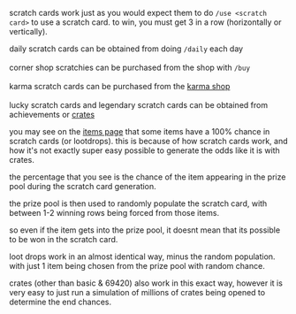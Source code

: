 <script>
  import DocsTemplate from "$lib/components/docs/DocsTemplate.svelte"
  import ItemModal from "$lib/components/docs/ItemModal.svelte"
  import DocsHeader from '$lib/components/docs/DocsHeader.svelte';
</script>

<DocsTemplate title='scratch cards' />

<DocsHeader header='h2' text="how do they work?" />

scratch cards work just as you would expect them to do `/use <scratch card>` to use a scratch card. to win, you must get 3 in a row (horizontally or vertically).

<DocsHeader header='h2' text="how do i get them?" />

<ItemModal item="daily_scratch_card">daily scratch cards</ItemModal> can be obtained from doing `/daily` each day
<br><br>
<ItemModal item="corner_shop_scratchie">corner shop scratchies</ItemModal> can be purchased from the shop with `/buy`
<br><br>
<ItemModal item="karma_scratch_card">karma scratch cards</ItemModal> can be purchased from the [karma shop](/docs/economy/karma)
<br><br>
<ItemModal item="lucky_scratch_card">lucky scratch cards</ItemModal> and <ItemModal item="legendary_scratch_card">legendary scratch cards</ItemModal> can be obtained from achievements or [crates](/docs/economy/items/crates)

<DocsHeader header='h2' text="how the prize pool works" />

you may see on the [items page](/item/daily_scratch_card) that some items have a 100% chance in scratch cards (or lootdrops). this is because of how scratch cards work, and how it's not exactly super easy possible to generate the odds like it is with crates.

the percentage that you see is the chance of the item appearing in the prize pool during the scratch card generation.

the prize pool is then used to randomly populate the scratch card, with between 1-2 winning rows being forced from those items.

so even if the item gets into the prize pool, it doesnt mean that its possible to be won in the scratch card.

loot drops work in an almost identical way, minus the random population. with just 1 item being chosen from the prize pool with random chance.

crates (other than basic & 69420) also work in this exact way, however it is very easy to just run a simulation of millions of crates being opened to determine the end chances.
